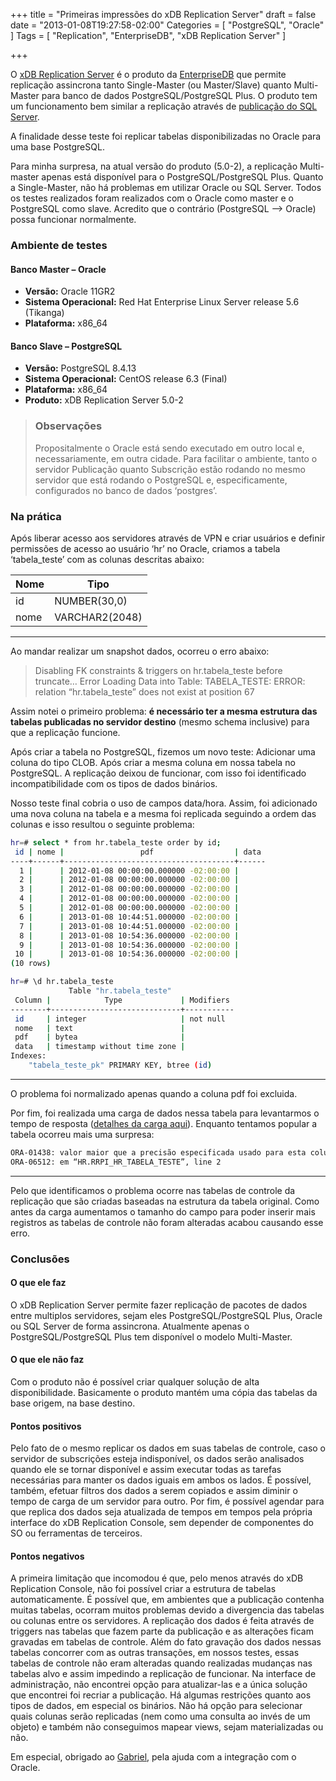 +++
title = "Primeiras impressões do xDB Replication Server"
draft = false
date = "2013-01-08T19:27:58-02:00"
Categories = [ "PostgreSQL", "Oracle" ]
Tags = [ "Replication", "EnterpriseDB", "xDB Replication Server" ]

+++

O [xDB Replication Server](http://www.enterprisedb.com/products-services-training/products-overview/xdb-replication-server-multi-master) é o produto da [EnterpriseDB](http://www.enterprisedb.com) que permite replicação assincrona tanto Single-Master (ou Master/Slave) quanto Multi-Master para banco de dados PostgreSQL/PostgreSQL Plus. O produto tem um funcionamento bem similar a replicação através de [publicação do SQL Server](http://msdn.microsoft.com/en-us/library/ms152567.aspx).

A finalidade desse teste foi replicar tabelas disponibilizadas no Oracle para uma base PostgreSQL.

Para minha surpresa, na atual versão do produto (5.0-2), a replicação Multi-master apenas está disponível para o PostgreSQL/PostgreSQL Plus. Quanto a Single-Master, não há problemas em utilizar Oracle ou SQL Server. Todos os testes realizados foram realizados com o Oracle como master e o PostgreSQL como slave. Acredito que o contrário (PostgreSQL –> Oracle) possa funcionar normalmente.

### Ambiente de testes

#### Banco Master – Oracle

- **Versão:** Oracle 11GR2
- **Sistema Operacional:** Red Hat Enterprise Linux Server release 5.6 (Tikanga)
- **Plataforma:** x86_64

#### Banco Slave – PostgreSQL

- **Versão:** PostgreSQL 8.4.13
- **Sistema Operacional:** CentOS release 6.3 (Final)
- **Plataforma:** x86_64
- **Produto:** xDB Replication Server 5.0-2

> ### Observações
>
> Propositalmente o Oracle está sendo executado em outro local e, necessariamente, em outra cidade. Para facilitar o ambiente, tanto o servidor Publicação quanto Subscrição estão rodando no mesmo servidor que está rodando o PostgreSQL e, especificamente, configurados no banco de dados ‘postgres’.


### Na prática
Após liberar acesso aos servidores através de VPN e criar usuários e definir permissões de acesso ao usuário ‘hr’ no Oracle, criamos a tabela ‘tabela_teste’ com as colunas descritas abaixo:

Nome | Tipo
---- | -----
id | NUMBER(30,0)
nome | VARCHAR2(2048)

------

Ao mandar realizar um snapshot dados, ocorreu o erro abaixo:

> Disabling FK constraints & triggers on hr.tabela_teste before truncate… Error Loading Data into Table: TABELA_TESTE: ERROR: relation “hr.tabela_teste” does not exist at position 67

Assim notei o primeiro problema: **é necessário ter a mesma estrutura das tabelas publicadas no servidor destino** (mesmo schema inclusive) para que a replicação funcione.

Após criar a tabela no PostgreSQL, fizemos um novo teste: Adicionar uma coluna do tipo CLOB. Após criar a mesma coluna em nossa tabela no PostgreSQL. A replicação deixou de funcionar, com isso foi identificado incompatibilidade com os tipos de dados binários.

Nosso teste final cobria o uso de campos data/hora. Assim, foi adicionado uma nova coluna na tabela e a mesma foi replicada seguindo a ordem das colunas e isso resultou o seguinte problema:

```bash
hr=# select * from hr.tabela_teste order by id;
 id | nome |                 pdf                  | data
----+------+--------------------------------------+------
  1 |      | 2012-01-08 00:00:00.000000 -02:00:00 |
  2 |      | 2012-01-08 00:00:00.000000 -02:00:00 |
  3 |      | 2012-01-08 00:00:00.000000 -02:00:00 |
  4 |      | 2012-01-08 00:00:00.000000 -02:00:00 |
  5 |      | 2012-01-08 00:00:00.000000 -02:00:00 |
  6 |      | 2013-01-08 10:44:51.000000 -02:00:00 |
  7 |      | 2013-01-08 10:44:51.000000 -02:00:00 |
  8 |      | 2013-01-08 10:54:36.000000 -02:00:00 |
  9 |      | 2013-01-08 10:54:36.000000 -02:00:00 |
 10 |      | 2013-01-08 10:54:36.000000 -02:00:00 |
(10 rows)

hr=# \d hr.tabela_teste
             Table "hr.tabela_teste"
 Column |            Type             | Modifiers
--------+-----------------------------+-----------
 id     | integer                     | not null
 nome   | text                        |
 pdf    | bytea                       |
 data   | timestamp without time zone |
Indexes:
    "tabela_teste_pk" PRIMARY KEY, btree (id)
```
------


O problema foi normalizado apenas quando a coluna pdf foi excluida.

Por fim, foi realizada uma carga de dados nessa tabela para levantarmos o tempo de resposta ([detalhes da carga aqui](http://helkmut.blogspot.com.br/2013/01/oracle-populando-tabelas-com-clob-e.html)). Enquanto tentamos popular a tabela ocorreu mais uma surpresa:

```bash
ORA-01438: valor maior que a precisão especificada usado para esta coluna
ORA-06512: em “HR.RRPI_HR_TABELA_TESTE”, line 2
```
-----

Pelo que identificamos o problema ocorre nas tabelas de controle da replicação que são criadas baseadas na estrutura da tabela original. Como antes da carga aumentamos o tamanho do campo para poder inserir mais registros as tabelas de controle não foram alteradas acabou causando esse erro.

### Conclusões
#### O que ele faz

O xDB Replication Server permite fazer replicação de pacotes de dados entre multiplos servidores, sejam eles PostgreSQL/PostgreSQL Plus, Oracle ou SQL Server de forma assincrona. Atualmente apenas o PostgreSQL/PostgreSQL Plus tem disponível o modelo Multi-Master.

#### O que ele não faz

Com o produto não é possível criar qualquer solução de alta disponibilidade. Basicamente o produto mantém uma cópia das tabelas da base origem, na base destino.

#### Pontos positivos

Pelo fato de o mesmo replicar os dados em suas tabelas de controle, caso o servidor de subscrições esteja indisponível, os dados serão analisados quando ele se tornar disponível e assim executar todas as tarefas necessárias para manter os dados iguais em ambos os lados. É possível, também, efetuar filtros dos dados a serem copiados e assim diminir o tempo de carga de um servidor para outro. Por fim, é possível agendar para que replica dos dados seja atualizada de tempos em tempos pela própria interface do xDB Replication Console, sem depender de componentes do SO ou ferramentas de terceiros.

#### Pontos negativos

A primeira limitação que incomodou é que, pelo menos através do xDB Replication Console, não foi possível criar a estrutura de tabelas automaticamente. É possível que, em ambientes que a publicação contenha muitas tabelas, ocorram muitos problemas devido a divergencia das tabelas ou colunas entre os servidores. A replicação dos dados é feita através de triggers nas tabelas que fazem parte da publicação e as alterações ficam gravadas em tabelas de controle. Além do fato gravação dos dados nessas tabelas concorrer com as outras transações, em nossos testes, essas tabelas de controle não eram alteradas quando realizadas mudanças nas tabelas alvo e assim impedindo a replicação de funcionar. Na interface de administração, não encontrei opção para atualizar-las e a única solução que encontrei foi recriar a publicação. Há algumas restrições quanto aos tipos de dados, em especial os binários. Não há opção para selecionar quais colunas serão replicadas (nem como uma consulta ao invés de um objeto) e também não conseguimos mapear views, sejam materializadas ou não.

Em especial, obrigado ao [Gabriel](http://helkmut.blogspot.com.br), pela ajuda com a integração com o Oracle.